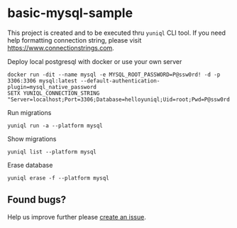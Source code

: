 # basic-mysql-sample

This project is created and to be executed thru `yuniql` CLI tool. If you need help formatting connection string, please visit https://www.connectionstrings.com.

Deploy local postgresql with docker or use your own server

  ```console
  docker run -dit --name mysql -e MYSQL_ROOT_PASSWORD=P@ssw0rd! -d -p 3306:3306 mysql:latest --default-authentication-plugin=mysql_native_password
  SETX YUNIQL_CONNECTION_STRING "Server=localhost;Port=3306;Database=helloyuniql;Uid=root;Pwd=P@ssw0rd!;"
  ```

Run migrations

  ```console
  yuniql run -a --platform mysql
  ```

Show migrations

  ```console
  yuniql list --platform mysql
  ```

Erase database

  ```console
  yuniql erase -f --platform mysql
  ```

## Found bugs?

Help us improve further please [create an issue](https://github.com/rdagumampan/yuniql/issues/new).
